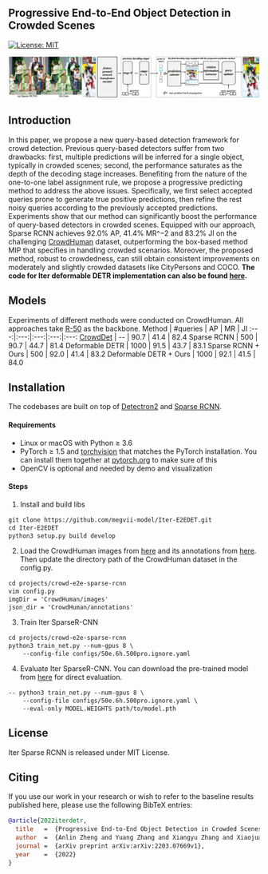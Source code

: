 ## Progressive End-to-End Object Detection in Crowded Scenes

[![License: MIT](https://img.shields.io/badge/License-MIT-yellow.svg)](https://opensource.org/licenses/MIT)

![](readme/fig.jpg)

## Introduction

In this paper, we propose a new query-based detection framework for crowd detection. Previous query-based detectors suffer from two drawbacks: first, multiple predictions will be inferred for a single object, typically in crowded scenes; second, the performance saturates as the
depth of the decoding stage increases. Benefiting from the nature of the one-to-one label assignment rule, we propose a progressive predicting method to address the above issues. Specifically, we first select accepted queries prone to generate true positive predictions, then refine the rest
noisy queries according to the previously accepted predictions. Experiments show that our method can significantly boost the performance of query-based detectors in crowded scenes. Equipped with our approach, Sparse RCNN achieves 92.0% AP, 41.4% MR^−2 and 83.2% JI on the challenging [CrowdHuman](https://www.crowdhuman.org/) dataset, outperforming the box-based method MIP that specifies in handling crowded scenarios. Moreover, the proposed method, robust to crowdedness, can still obtain consistent improvements on moderately and slightly crowded datasets like CityPersons and COCO. __The code for Iter deformable DETR implementation can also be found [here](https://github.com/zyayoung/Iter-Deformable-DETR.git).__

## Models

Experiments of different methods were conducted on CrowdHuman. All approaches take [R-50](detectron2://ImageNetPretrained/torchvision/R-50.pkl) as the backbone.
Method | #queries | AP | MR | JI 
:---:|:---:|:---:|:---:|:---:
[CrowdDet](https://openaccess.thecvf.com/content_CVPR_2020/papers/Chu_Detection_in_Crowded_Scenes_One_Proposal_Multiple_Predictions_CVPR_2020_paper.pdf) | -- | 90.7 | 41.4 | 82.4
Sparse RCNN | 500 | 90.7 | 44.7 | 81.4 
Deformable DETR | 1000 | 91.5 | 43.7 | 83.1
Sparse RCNN + Ours | 500 | 92.0 | 41.4 | 83.2
Deformable DETR + Ours | 1000 | 92.1 | 41.5 | 84.0
## Installation
The codebases are built on top of [Detectron2](https://github.com/facebookresearch/detectron2) and [Sparse RCNN](https://github.com/PeizeSun/SparseR-CNN).

#### Requirements
- Linux or macOS with Python ≥ 3.6
- PyTorch ≥ 1.5 and [torchvision](https://github.com/pytorch/vision/) that matches the PyTorch installation.
  You can install them together at [pytorch.org](https://pytorch.org) to make sure of this
- OpenCV is optional and needed by demo and visualization

#### Steps
1. Install and build libs
```
git clone https://github.com/megvii-model/Iter-E2EDET.git
cd Iter-E2EDET
python3 setup.py build develop
```

2. Load the CrowdHuman images from [here](https://www.crowdhuman.org/download.html) and its annotations from [here](https://drive.google.com/file/d/11TKQWUNDf63FbjLHU9iEASm2nE7exgF8/view?usp=sharing). Then update the directory path of the CrowdHuman dataset in the config.py.
```
cd projects/crowd-e2e-sparse-rcnn
vim config.py
imgDir = 'CrowdHuman/images'
json_dir = 'CrowdHuman/annotations'
```

3. Train Iter SparseR-CNN
```
cd projects/crowd-e2e-sparse-rcnn
python3 train_net.py --num-gpus 8 \
    --config-file configs/50e.6h.500pro.ignore.yaml

```

4. Evaluate Iter SparseR-CNN. You can download the pre-trained model from [here](https://drive.google.com/file/d/1LTP-Qfe6QsnhCOL3e-lxuuXEqfJ55sgj/view?usp=sharing) for direct evaluation.
```
-- python3 train_net.py --num-gpus 8 \
    --config-file configs/50e.6h.500pro.ignore.yaml \
    --eval-only MODEL.WEIGHTS path/to/model.pth
```

## License

Iter Sparse RCNN is released under MIT License.


## Citing

If you use our work in your research or wish to refer to the baseline results published here, please use the following BibTeX entries:

```BibTeX
@article{2022iterdetr,
  title   =  {Progressive End-to-End Object Detection in Crowded Scenes},
  author  =  {Anlin Zheng and Yuang Zhang and Xiangyu Zhang and Xiaojuan Qi and Jian Sun},
  journal =  {arXiv preprint arXiv:arXiv:2203.07669v1},
  year    =  {2022}
}
```

